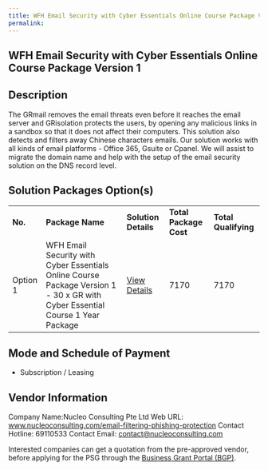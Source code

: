 ```yaml
---
title: WFH Email Security with Cyber Essentials Online Course Package Version 1
permalink: 
---
```


## WFH Email Security with Cyber Essentials Online Course Package Version 1

## Description

The GRmail removes the email threats even before it reaches the email server and GRisolation protects the users, by opening any malicious links in a sandbox so that it does not affect their computers. This solution also detects and filters away Chinese characters emails. Our solution works with all kinds of email platforms - Office 365, Gsuite or Cpanel. We will assist to migrate the domain name and help with the setup of the email security solution on the DNS record level.  

## Solution Packages Option(s)

<table>
<tr>
<td><b>No.</b></td>
<td><b>Package Name</b></td>
<td><b>Solution Details</b></td>
<td><b>Total Package Cost</b></td>
<td><b>Total Qualifying</b></td>
</tr>
<tr>
<td>Option 1</td>
<td>WFH Email Security with Cyber Essentials Online Course Package Version 1 - 30 x GR with Cyber Essential Course 1 Year Package</td>
<td><a href='https://www.gobusiness.gov.sg/images/psg/Desensitised_Nucleo_20200404_Annex_3_Part_1.pdf'>View Details</a></td>
<td>7170</td>
<td>7170</td>
</tr>
</table>

## Mode and Schedule of Payment

 - Subscription / Leasing

## Vendor Information

 Company Name:Nucleo Consulting Pte Ltd 
Web URL: www.nucleoconsulting.com/email-filtering-phishing-protection 
Contact Hotline: 69110533 
Contact Email: contact@nucleoconsulting.com 


Interested companies can get a quotation from the pre-approved vendor, before applying for the PSG through the <a href='https://www.businessgrants.gov.sg/'>Business Grant Portal (BGP)</a>.
